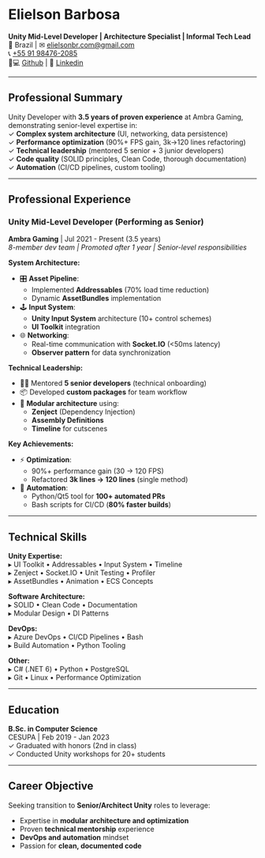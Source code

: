 # **Elielson Barbosa**  
**Unity Mid-Level Developer | Architecture Specialist | Informal Tech Lead**  
📍 Brazil | ✉ [elielsonbr.com@gmail.com](mailto:elielsonbr.com@gmail.com)  
📞 [+55 91 98476-2085](https://api.whatsapp.com/send/?phone=5591982350030)  
👨💻 [Github](https://github.com/Elielson68) | 👔 [Linkedin](https://www.linkedin.com/in/elielson-barbosa/)  

---

## **Professional Summary**  
Unity Developer with **3.5 years of proven experience** at Ambra Gaming, demonstrating senior-level expertise in:  
✓ **Complex system architecture** (UI, networking, data persistence)  
✓ **Performance optimization** (90%+ FPS gain, 3k→120 lines refactoring)  
✓ **Technical leadership** (mentored 5 senior + 3 junior developers)  
✓ **Code quality** (SOLID principles, Clean Code, thorough documentation)  
✓ **Automation** (CI/CD pipelines, custom tooling)  

---

## **Professional Experience**  

### **Unity Mid-Level Developer (Performing as Senior)**  
**Ambra Gaming** | Jul 2021 - Present (3.5 years)  
*8-member dev team | Promoted after 1 year | Senior-level responsibilities*  

**System Architecture:**  
- 🎛️ **Asset Pipeline**:  
  - Implemented **Addressables** (70% load time reduction)  
  - Dynamic **AssetBundles** implementation  
- 🕹️ **Input System**:  
  - **Unity Input System** architecture (10+ control schemes)  
  - **UI Toolkit** integration  
- 🌐 **Networking**:  
  - Real-time communication with **Socket.IO** (<50ms latency)  
  - **Observer pattern** for data synchronization  

**Technical Leadership:**  
- 👨🏫 Mentored **5 senior developers** (technical onboarding)  
- 📦 Developed **custom packages** for team workflow  
- 🧩 **Modular architecture** using:  
  - **Zenject** (Dependency Injection)  
  - **Assembly Definitions**  
  - **Timeline** for cutscenes  

**Key Achievements:**  
- ⚡ **Optimization**:  
  - 90%+ performance gain (30 → 120 FPS)  
  - Refactored **3k lines → 120 lines** (single method)  
- 🤖 **Automation**:  
  - Python/Qt5 tool for **100+ automated PRs**  
  - Bash scripts for CI/CD (**80% faster builds**)  

---

## **Technical Skills**  

**Unity Expertise:**  
▸ UI Toolkit • Addressables • Input System • Timeline  
▸ Zenject • Socket.IO • Unit Testing • Profiler  
▸ AssetBundles • Animation • ECS Concepts  

**Software Architecture:**  
▸ SOLID • Clean Code • Documentation  
▸ Modular Design • DI Patterns  

**DevOps:**  
▸ Azure DevOps • CI/CD Pipelines • Bash  
▸ Build Automation • Python Tooling  

**Other:**  
▸ C# (.NET 6) • Python • PostgreSQL  
▸ Git • Linux • Performance Optimization  

---

## **Education**  
**B.Sc. in Computer Science**  
CESUPA | Feb 2019 - Jan 2023  
✓ Graduated with honors (2nd in class)  
✓ Conducted Unity workshops for 20+ students  

---

## **Career Objective**  
Seeking transition to **Senior/Architect Unity** roles to leverage:  
- Expertise in **modular architecture and optimization**  
- Proven **technical mentorship** experience  
- **DevOps and automation** mindset  
- Passion for **clean, documented code**  
